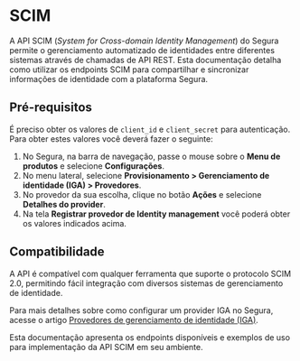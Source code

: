 # SCIM

A API SCIM (*System for Cross-domain Identity Management*) do Segura permite o gerenciamento automatizado de identidades entre diferentes sistemas através de chamadas de API REST. Esta documentação detalha como utilizar os endpoints SCIM para compartilhar e sincronizar informações de identidade com a plataforma Segura.

## Pré-requisitos
É preciso obter os valores de `client_id` e `client_secret` para autenticação. Para obter estes valores você deverá fazer o seguinte:

1. No Segura, na barra de navegação, passe o mouse sobre o **Menu de produtos** e selecione **Configurações**.
2. No menu lateral, selecione **Provisionamento > Gerenciamento de identidade (IGA) > Provedores**.
3. No provedor da sua escolha, clique no botão **Ações** e selecione **Detalhes do provider**.
4. Na tela **Registrar provedor de Identity management** você poderá obter os valores indicados acima.

## Compatibilidade

A API é compatível com qualquer ferramenta que suporte o protocolo SCIM 2.0, permitindo fácil integração com diversos sistemas de gerenciamento de identidade.

Para mais detalhes sobre como configurar um provider IGA no Segura, acesse o artigo [Provedores de gerenciamento de identidade (IGA)](/v4/docs/pt/identity-management-providers-iga).

Esta documentação apresenta os endpoints disponíveis e exemplos de uso para implementação da API SCIM em seu ambiente.